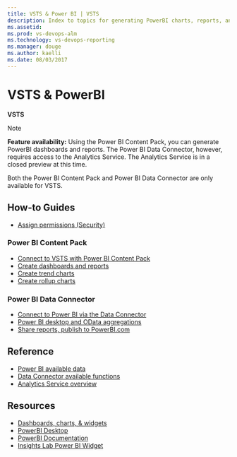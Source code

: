 ```yaml
---
title: VSTS & Power BI | VSTS 
description: Index to topics for generating PowerBI charts, reports, and dashboards for VSTS and and Team Foundation Server (TFS)  
ms.assetid:  
ms.prod: vs-devops-alm
ms.technology: vs-devops-reporting
ms.manager: douge
ms.author: kaelli
ms.date: 08/03/2017
---
```


# VSTS & PowerBI 


<b>VSTS</b> 

>[!NOTE]  
> **Feature availability:**  Using the Power BI Content Pack, you can generate PowerBI dashboards and reports. The Power BI Data Connector, however, requires access to the Analytics Service. The Analytics Service is in a closed preview at this time.  
>  
> Both the Power BI Content Pack and Power BI Data Connector are only available for VSTS.  

<!---

## Overview  
[Power BI integration overview](overview.md)
-->


## How-to Guides

- [Assign permissions (Security)](../analytics/analytics-security.md?toc=/vsts/report/powerbi/toc.json&bc=/vsts/report/powerbi/breadcrumb/toc.json)  

### Power BI Content Pack 

- [Connect to VSTS with Power BI Content Pack](connect-vso-pbi-vs.md)  
- [Create dashboards and reports](report-on-vso-with-power-bi-vs.md) 
- [Create trend charts](create-trend-charts.md)  
- [Create rollup charts](create-rollup-charts.md) 

### Power BI Data Connector
 
- [Connect to Power BI via the Data Connector](data-connector-connect.md)     
- [Power BI desktop and OData aggregations](../analytics/using-odata-aggregations-with-power-bi-desktop.md?toc=/vsts/report/powerbi/toc.json&bc=/vsts/report/powerbi/breadcrumb/toc.json)    
- [Share reports, publish to PowerBI.com](../analytics/publishing-power-bi-desktop-to-power-bi.md?toc=/vsts/report/powerbi/toc.json&bc=/vsts/report/powerbi/breadcrumb/toc.json)    

  
## Reference
- [Power BI available data](vso-pbi-whats-available-vs.md)    
- [Data Connector available functions](data-connector-functions.md)    
- [Analytics Service overview](../analytics/overview-analytics-service.md?toc=/vsts/report/powerbi/toc.json&bc=/vsts/report/powerbi/breadcrumb/toc.json)    


## Resources 
  
- [Dashboards, charts, & widgets](../index.md)  
- [PowerBI Desktop](https://powerbi.microsoft.com/documentation/powerbi-desktop-get-the-desktop/)  
- [PowerBI Documentation](https://powerbi.microsoft.com/documentation/powerbi-landing-page/)  
- [Insights Lab Power BI Widget](https://marketplace.visualstudio.com/items?itemName=InsightsLab.powerbiWidget) 
 

 
